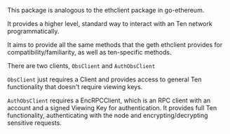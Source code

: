 This package is analogous to the ethclient package in go-ethereum.

It provides a higher level, standard way to interact with an Ten network programmatically.

It aims to provide all the same methods that the geth ethclient provides for compatibility/familiarity, as well as ten-specific methods.

There are two clients, `ObsClient` and `AuthObsClient`

`ObsClient` just requires a Client and provides access to general Ten functionality that doesn't require viewing keys.

`AuthObsClient` requires a EncRPCClient, which is an RPC client with an account and a signed Viewing Key for authentication.
It provides full Ten functionality, authenticating with the node and encrypting/decrypting sensitive requests.